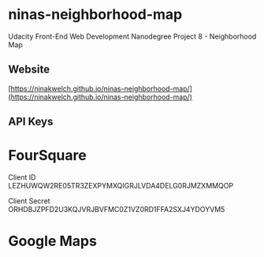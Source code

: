 # ninas-neighborhood-map
Udacity Front-End Web Development Nanodegree Project 8 - Neighborhood Map

## Website

[https://ninakwelch.github.io/ninas-neighborhood-map/](https://ninakwelch.github.io/ninas-neighborhood-map/)


## API Keys

# FourSquare

Client ID
LEZHUWQW2RE05TR3ZEXPYMXQIGRJLVDA4DELG0RJMZXMMQOP

Client Secret
ORHDBJZPFD2U3KQJVRJBVFMC0Z1VZ0RD1FFA2SXJ4YDOYVM5

# Google Maps